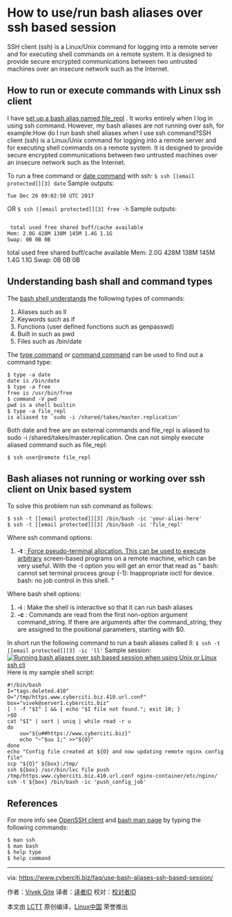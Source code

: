 How to use/run bash aliases over ssh based session
======

SSH client (ssh) is a Linux/Unix command for logging into a remote server and for executing shell commands on a remote system. It is designed to provide secure encrypted communications between two untrusted machines over an insecure network such as the Internet.

## How to run or execute commands with Linux ssh client

I have [set up a bash alias named file_repl][1] . It works entirely when I log in using ssh command. However, my bash aliases are not running over ssh, for example:How do I run bash shell aliases when I use ssh command?SSH client (ssh) is a Linux/Unix command for logging into a remote server and for executing shell commands on a remote system. It is designed to provide secure encrypted communications between two untrusted machines over an insecure network such as the Internet.

To run a free command or [date command][2] with ssh:
`$ ssh [[email protected]][3] date`
Sample outputs:
```
Tue Dec 26 09:02:50 UTC 2017
```

OR
`$ ssh [[email protected]][3] free -h`
Sample outputs:
```
 
 total used free shared buff/cache available
Mem: 2.0G 428M 138M 145M 1.4G 1.1G
Swap: 0B 0B 0B
```

total used free shared buff/cache available Mem: 2.0G 428M 138M 145M 1.4G 1.1G Swap: 0B 0B 0B

## Understanding bash shall and command types

The [bash shell understands][4] the following types of commands:

  1. Aliases such as ll
  2. Keywords such as if
  3. Functions (user defined functions such as genpasswd)
  4. Built in such as pwd
  5. Files such as /bin/date



The [type command][5] or [command command][6] can be used to find out a command type:
```
$ type -a date
date is /bin/date
$ type -a free
free is /usr/bin/free
$ command -V pwd
pwd is a shell builtin
$ type -a file_repl
is aliased to `sudo -i /shared/takes/master.replication'
```
Both date and free are an external commands and file_repl is aliased to sudo -i /shared/takes/master.replication. One can not simply execute aliased command such as file_repl:

```
$ ssh user@remote file_repl
```

## Bash aliases not running or working over ssh client on Unix based system

To solve this problem run ssh command as follows:
```
$ ssh -t [[email protected]][3] /bin/bash -ic 'your-alias-here'
$ ssh -t [[email protected]][3] /bin/bash -ic 'file_repl'
```
Where ssh command options:

  1.  **-t** :[ Force pseudo-terminal allocation. This can be used to execute arbitrary][7] screen-based programs on a remote machine, which can be very useful. With the -t option you will get an error that read as " bash: cannot set terminal process group (-1): Inappropriate ioctl for device. bash: no job control in this shell. "



Where bash shell options:

  1.  **-i** : Make the shell is interactive so that it can run bash aliases
  2.  **-c** : Commands are read from the first non-option argument command_string. If there are arguments after the command_string, they are assigned to the positional parameters, starting with $0.

In short run the following command to run a bash aliases called ll:
`$ ssh -t [[email protected]][3] -ic 'll'`
Sample session:
[![Running bash aliases over ssh based session when using Unix or Linux ssh cli][8]][8]
Here is my sample shell script:

```
#!/bin/bash
I="tags.deleted.410"
O="/tmp/https.www.cyberciti.biz.410.url.conf"
box="vivek@server1.cyberciti.biz"
[ ! -f "$I" ] && { echo "$I file not found."; exit 10; }
>$O
cat "$I" | sort | uniq | while read -r u
do
	uu="${u##https://www.cyberciti.biz}"
	echo "~^$uu 1;" >>"${O}"
done
echo "Config file created at ${O} and now updating remote nginx config file"
scp "${O}" ${box}:/tmp/
ssh ${box} /usr/bin/lxc file push /tmp/https.www.cyberciti.biz.410.url.conf nginx-container/etc/nginx/
ssh -t ${box} /bin/bash -ic 'push_config_job'
```

## References

For more info see [OpenSSH client][9] and [bash man page][10] by typing the following commands:
```
$ man ssh
$ man bash
$ help type
$ help command
```


--------------------------------------------------------------------------------

via: https://www.cyberciti.biz/faq/use-bash-aliases-ssh-based-session/

作者：[Vivek Gite][a]
译者：[译者ID](https://github.com/译者ID)
校对：[校对者ID](https://github.com/校对者ID)

本文由 [LCTT](https://github.com/LCTT/TranslateProject) 原创编译，[Linux中国](https://linux.cn/) 荣誉推出

[a]:https://www.cyberciti.biz
[1]:https://bash.cyberciti.biz/guide/Alias_command#How_to_define_alias
[2]:https://www.cyberciti.biz/faq/unix-date-command-howto-see-set-date-time/ (See Linux/Unix date command examples for more info)
[3]:https://www.cyberciti.biz/cdn-cgi/l/email-protection
[4]:https://bash.cyberciti.biz/guide/Shell_commands
[5]:https://bash.cyberciti.biz/guide/Type_command
[6]:https://bash.cyberciti.biz/guide/Command
[7]:https://www.cyberciti.biz/faq/linux-unix-bsd-sudo-sorry-you-must-haveattytorun/
[8]:https://www.cyberciti.biz/media/new/faq/2017/12/Bash-shell-aliase-not-found-when-run-over-ssh-on-linux-unix.jpg
[9]:https://man.openbsd.org/ssh
[10]:https://www.gnu.org/software/bash/manual/bash.html
